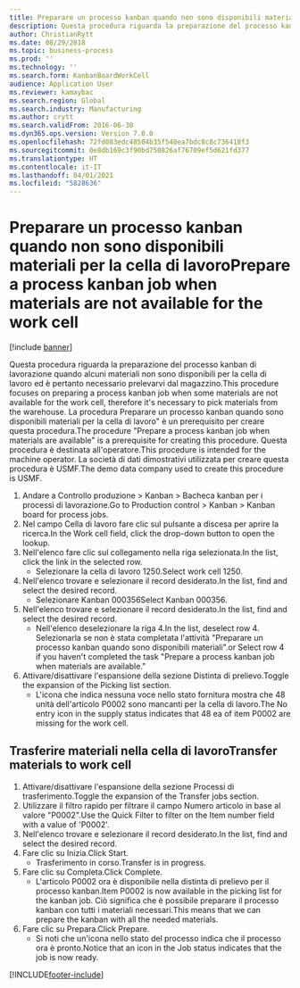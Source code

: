 ```yaml
---
title: Preparare un processo kanban quando non sono disponibili materiali per la cella di lavoro
description: Questa procedura riguarda la preparazione del processo kanban di lavorazione quando alcuni materiali non sono disponibili per la cella di lavoro ed è pertanto necessario prelevarvi dal magazzino.
author: ChristianRytt
ms.date: 08/29/2018
ms.topic: business-process
ms.prod: ''
ms.technology: ''
ms.search.form: KanbanBoardWorkCell
audience: Application User
ms.reviewer: kamaybac
ms.search.region: Global
ms.search.industry: Manufacturing
ms.author: crytt
ms.search.validFrom: 2016-06-30
ms.dyn365.ops.version: Version 7.0.0
ms.openlocfilehash: 72fd083edc48504b35f540ea7bdc8c8c736418f3
ms.sourcegitcommit: 0e8db169c3f90bd750826af76709ef5d621fd377
ms.translationtype: HT
ms.contentlocale: it-IT
ms.lasthandoff: 04/01/2021
ms.locfileid: "5828636"
---
```

# <a name="prepare-a-process-kanban-job-when-materials-are-not-available-for-the-work-cell"></a><span data-ttu-id="289f0-103">Preparare un processo kanban quando non sono disponibili materiali per la cella di lavoro</span><span class="sxs-lookup"><span data-stu-id="289f0-103">Prepare a process kanban job when materials are not available for the work cell</span></span>

[!include [banner](../../includes/banner.md)]

<span data-ttu-id="289f0-104">Questa procedura riguarda la preparazione del processo kanban di lavorazione quando alcuni materiali non sono disponibili per la cella di lavoro ed è pertanto necessario prelevarvi dal magazzino.</span><span class="sxs-lookup"><span data-stu-id="289f0-104">This procedure focuses on preparing a process kanban job when some materials are not available for the work cell, therefore it's necessary to pick materials from the warehouse.</span></span> <span data-ttu-id="289f0-105">La procedura Preparare un processo kanban quando sono disponibili materiali per la cella di lavoro" è un prerequisito per creare questa procedura.</span><span class="sxs-lookup"><span data-stu-id="289f0-105">The procedure "Prepare a process kanban job when materials are available" is a prerequisite for creating this procedure.</span></span> <span data-ttu-id="289f0-106">Questa procedura è destinata all'operatore.</span><span class="sxs-lookup"><span data-stu-id="289f0-106">This procedure is intended for the machine operator.</span></span> <span data-ttu-id="289f0-107">La società di dati dimostrativi utilizzata per creare questa procedura è USMF.</span><span class="sxs-lookup"><span data-stu-id="289f0-107">The demo data company used to create this procedure is USMF.</span></span>

1. <span data-ttu-id="289f0-108">Andare a Controllo produzione > Kanban > Bacheca kanban per i processi di lavorazione.</span><span class="sxs-lookup"><span data-stu-id="289f0-108">Go to Production control > Kanban > Kanban board for process jobs.</span></span>
2. <span data-ttu-id="289f0-109">Nel campo Cella di lavoro fare clic sul pulsante a discesa per aprire la ricerca.</span><span class="sxs-lookup"><span data-stu-id="289f0-109">In the Work cell field, click the drop-down button to open the lookup.</span></span>
3. <span data-ttu-id="289f0-110">Nell'elenco fare clic sul collegamento nella riga selezionata.</span><span class="sxs-lookup"><span data-stu-id="289f0-110">In the list, click the link in the selected row.</span></span>
    * <span data-ttu-id="289f0-111">Selezionare la cella di lavoro 1250.</span><span class="sxs-lookup"><span data-stu-id="289f0-111">Select work cell 1250.</span></span>  
4. <span data-ttu-id="289f0-112">Nell'elenco trovare e selezionare il record desiderato.</span><span class="sxs-lookup"><span data-stu-id="289f0-112">In the list, find and select the desired record.</span></span>
    * <span data-ttu-id="289f0-113">Selezionare Kanban 000356</span><span class="sxs-lookup"><span data-stu-id="289f0-113">Select Kanban 000356.</span></span>  
5. <span data-ttu-id="289f0-114">Nell'elenco trovare e selezionare il record desiderato.</span><span class="sxs-lookup"><span data-stu-id="289f0-114">In the list, find and select the desired record.</span></span>
    * <span data-ttu-id="289f0-115">Nell'elenco deselezionare la riga 4.</span><span class="sxs-lookup"><span data-stu-id="289f0-115">In the list, deselect row 4.</span></span> <span data-ttu-id="289f0-116">Selezionarla se non è stata completata l'attività "Preparare un processo kanban quando sono disponibili materiali".</span><span class="sxs-lookup"><span data-stu-id="289f0-116">or Select row 4 if you haven't completed the task "Prepare a process kanban job when materials are available."</span></span>  
6. <span data-ttu-id="289f0-117">Attivare/disattivare l'espansione della sezione Distinta di prelievo.</span><span class="sxs-lookup"><span data-stu-id="289f0-117">Toggle the expansion of the Picking list section.</span></span>
    * <span data-ttu-id="289f0-118">L'icona che indica nessuna voce nello stato fornitura mostra che 48 unità dell'articolo P0002 sono mancanti per la cella di lavoro.</span><span class="sxs-lookup"><span data-stu-id="289f0-118">The No entry icon in the supply status indicates that 48 ea of item P0002 are missing for the work cell.</span></span>  

## <a name="transfer-materials-to-work-cell"></a><span data-ttu-id="289f0-119">Trasferire materiali nella cella di lavoro</span><span class="sxs-lookup"><span data-stu-id="289f0-119">Transfer materials to work cell</span></span>
1. <span data-ttu-id="289f0-120">Attivare/disattivare l'espansione della sezione Processi di trasferimento.</span><span class="sxs-lookup"><span data-stu-id="289f0-120">Toggle the expansion of the Transfer jobs section.</span></span>
2. <span data-ttu-id="289f0-121">Utilizzare il filtro rapido per filtrare il campo Numero articolo in base al valore "P0002".</span><span class="sxs-lookup"><span data-stu-id="289f0-121">Use the Quick Filter to filter on the Item number field with a value of 'P0002'.</span></span>
3. <span data-ttu-id="289f0-122">Nell'elenco trovare e selezionare il record desiderato.</span><span class="sxs-lookup"><span data-stu-id="289f0-122">In the list, find and select the desired record.</span></span>
4. <span data-ttu-id="289f0-123">Fare clic su Inizia.</span><span class="sxs-lookup"><span data-stu-id="289f0-123">Click Start.</span></span>
    * <span data-ttu-id="289f0-124">Trasferimento in corso.</span><span class="sxs-lookup"><span data-stu-id="289f0-124">Transfer is in progress.</span></span>  
5. <span data-ttu-id="289f0-125">Fare clic su Completa.</span><span class="sxs-lookup"><span data-stu-id="289f0-125">Click Complete.</span></span>
    * <span data-ttu-id="289f0-126">L'articolo P0002 ora è disponibile nella distinta di prelievo per il processo kanban.</span><span class="sxs-lookup"><span data-stu-id="289f0-126">Item P0002 is now available in the picking list for the kanban job.</span></span> <span data-ttu-id="289f0-127">Ciò significa che è possibile preparare il processo kanban con tutti i materiali necessari.</span><span class="sxs-lookup"><span data-stu-id="289f0-127">This means that we can prepare the kanban with all the needed materials.</span></span>  
6. <span data-ttu-id="289f0-128">Fare clic su Prepara.</span><span class="sxs-lookup"><span data-stu-id="289f0-128">Click Prepare.</span></span>
    * <span data-ttu-id="289f0-129">Si noti che un'icona nello stato del processo indica che il processo ora è pronto.</span><span class="sxs-lookup"><span data-stu-id="289f0-129">Notice that an icon in the Job status indicates that the job is now ready.</span></span>  



[!INCLUDE[footer-include](../../../includes/footer-banner.md)]